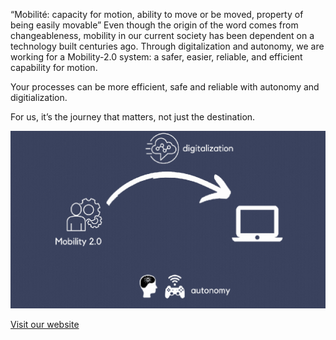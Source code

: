 “Mobilité: capacity for motion, ability to move or be moved, property of being easily movable”
Even though the origin of the word comes from changeableness, mobility in our current society has been dependent on a technology built centuries ago. Through digitalization and autonomy, we are working for a Mobility-2.0 system: a safer, easier, reliable, and efficient capability for motion.

Your processes can be more efficient, safe and reliable with autonomy and digitialization.

For us, it’s the journey that matters, not just the destination.

![ProductInfoImage](_images/product_slide.gif)



[Visit our website](https://www.romobility.com)
